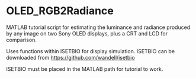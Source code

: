 OLED_RGB2Radiance
=================

MATLAB tutorial script for estimating the luminance and radiance produced by any image on two Sony OLED displays, plus a CRT and LCD for comparison. 

Uses functions within ISETBIO for display simulation. ISETBIO can be downloaded from https://github.com/wandell/isetbio

ISETBIO must be placed in the MATLAB path for tutorial to work.
